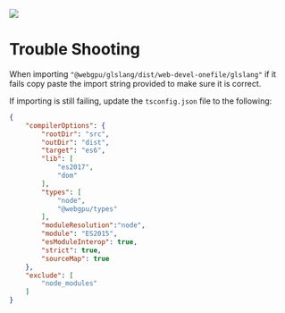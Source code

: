 ![](https://www.youtube.com/watch?v=vmqx7rJk4uU)

# Trouble Shooting
When importing `"@webgpu/glslang/dist/web-devel-onefile/glslang"` if it fails copy paste the import string provided to make sure it is correct.

If importing is still failing, update the `tsconfig.json` file to the following:

```json
{
    "compilerOptions": {
        "rootDir": "src",
        "outDir": "dist",
        "target": "es6",
        "lib": [
            "es2017",
            "dom"
        ],
        "types": [
            "node",
            "@webgpu/types"
        ],
        "moduleResolution":"node",
        "module": "ES2015",
        "esModuleInterop": true,
        "strict": true,
        "sourceMap": true
    },
    "exclude": [
        "node_modules"
    ]
}
```